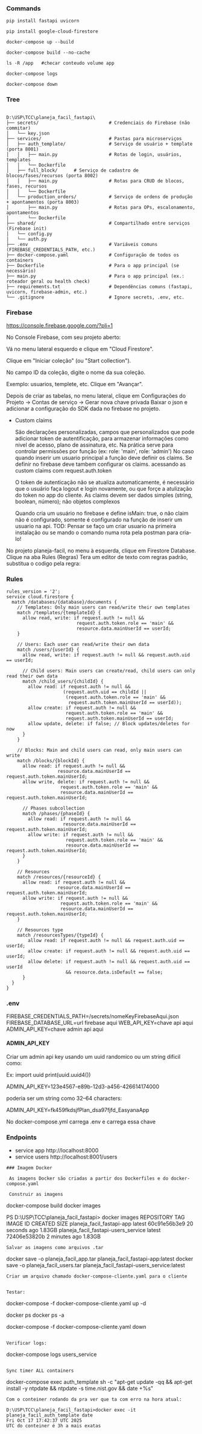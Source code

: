 ### Commands

```
pip install fastapi uvicorn

pip install google-cloud-firestore

docker-compose up --build

docker-compose build --no-cache

ls -R /app   #checar conteudo volume app

docker-compose logs

docker-compose down
```

### Tree

```

D:\USP\TCC\planeja_facil_fastapi\
├── secrets/                          # Credenciais do Firebase (não commitar)
│   └── key.json
├── services/                         # Pastas para microserviços
│   ├── auth_template/                # Serviço de usuário + template (porta 8001)
│   │   ├── main.py                   # Rotas de login, usuários, templates
│   │   └── Dockerfile
│   ├── full_block/      # Serviço de cadastro de blocos/fases/recursos (porta 8002)
│   │   ├── main.py                   # Rotas para CRUD de blocos, fases, recursos
│   │   └── Dockerfile
│   └── production_orders/            # Serviço de ordens de produção + apontamentos (porta 8003)
│       ├── main.py                   # Rotas para OPs, escalonamento, apontamentos
│       └── Dockerfile
├── shared/                           # Compartilhado entre serviços (Firebase init)
│   └── config.py
|   └── auth.py  
├── .env                              # Variáveis comuns (FIREBASE_CREDENTIALS_PATH, etc.)
├── docker-compose.yaml               # Configuração de todos os containers
├── Dockerfile                        # Para o app principal (se necessário)
├── main.py                           # Para o app principal (ex.: roteador geral ou health check)
├── requirements.txt                  # Dependências comuns (fastapi, uvicorn, firebase-admin, etc.)
└── .gitignore                        # Ignore secrets, .env, etc.
```

### Firebase

https://console.firebase.google.com/?pli=1

No Console Firebase, com seu projeto aberto:

Vá no menu lateral esquerdo e clique em "Cloud Firestore".

Clique em "Iniciar coleção" (ou "Start collection").

No campo ID da coleção, digite o nome da sua coleção.

Exemplo: usuarios, templete,  etc. Clique em "Avançar".

Depois de criar as tabelas, no menu lateral, clique em Configurações do Projeto -> Contas de serviço -> Gerar nova chave privada 
Baixar o json e adicionar a configuração do SDK dada no firebase no projeto.

 - Custom claims

   São declarações personalizadas, campos que personalizados que pode adicionar token  de autentificação, para armazenar informações como nivel de acesso, plano de assinatura, etc. Na prática serve para controlar permissões por função (ex: role: 'main',  role: 'admin')
   No caso quando inserir um usuario principal a função deve definir os claims. Se definir no firebase deve tambem configurar os claims. acessando as custom claims com request.auth.token
  
   O token de autenticação não se atualiza automaticamente, é necessário que o usuário faça logout e login novamente, ou que forçe a atulização do token no app do cliente.
   As claims devem ser dados simples (string, boolean, número); não objetos complexos

   Quando cria um usuário no firebase e define isMain: true, o não claim não é configurado, somente é configurado na função de inserir um usuario na api.
   TOD: Pensar se faço um criar usuario na primeira instalação ou se mando o comando numa rota pela postman para cria-lo!


No projeto planeja-facil, no menu à esquerda, clique em Firestore Database. Clique na aba Rules (Regras)
Tera um editor de texto com regras padrão, substitua o codigo pela regra:

### Rules

```
rules_version = '2';
service cloud.firestore {
  match /databases/{database}/documents {
    // Templates: Only main users can read/write their own templates
    match /templates/{templateId} {
      allow read, write: if request.auth != null && 
                          request.auth.token.role == 'main' && 
                          resource.data.mainUserId == userId;
    }

    // Users: Each user can read/write their own data
    match /users/{userId} {
      allow read, write: if request.auth != null && request.auth.uid == userId;

      // Child users: Main users can create/read, child users can only read their own data
      match /child_users/{childId} {
        allow read: if request.auth != null && 
                     (request.auth.uid == childId || 
                      (request.auth.token.role == 'main' && 
                       request.auth.token.mainUserId == userId));
        allow create: if request.auth != null && 
                      request.auth.token.role == 'main' && 
                      request.auth.token.mainUserId == userId;
        allow update, delete: if false; // Block updates/deletes for now
      }
    }

    // Blocks: Main and child users can read, only main users can write
    match /blocks/{blockId} {
      allow read: if request.auth != null && 
                   resource.data.mainUserId == request.auth.token.mainUserId;
      allow write, delete: if request.auth != null && 
                    request.auth.token.role == 'main' && 
                    resource.data.mainUserId == request.auth.token.mainUserId;

      // Phases subcollection
      match /phases/{phaseId} {
        allow read: if request.auth != null && 
                     resource.data.mainUserId == request.auth.token.mainUserId;
        allow write: if request.auth != null && 
                      request.auth.token.role == 'main' && 
                      resource.data.mainUserId == request.auth.token.mainUserId;
      }
    }

    // Resources
    match /resources/{resourceId} {
      allow read: if request.auth != null && 
                   resource.data.mainUserId == request.auth.token.mainUserId;
      allow write: if request.auth != null && 
                    request.auth.token.role == 'main' && 
                    resource.data.mainUserId == request.auth.token.mainUserId;
    }

    // Resources type
    match /resourcesTypes/{typeId} {
        allow read: if request.auth != null && request.auth.uid == userId;
        allow create: if request.auth != null && request.auth.uid == userId;
        allow delete: if request.auth != null && request.auth.uid == userId
                      && resource.data.isDefault == false;
      }
  }
}
```


### .env
FIREBASE_CREDENTIALS_PATH=/secrets/nomeKeyFirebaseAqui.json
FIREBASE_DATABASE_URL=url firebase aqui
WEB_API_KEY=chave api aqui
ADMIN_API_KEY=chave admin api aqui

#### ADMIN_API_KEY

Criar um admin api key usando um uuid randomico ou um string dificil como:

Ex: 
import uuid
print(uuid.uuid4())

ADMIN_API_KEY=123e4567-e89b-12d3-a456-426614174000

poderia ser um string como 32–64 characters:

ADMIN_API_KEY=fk459fkdsjfPlan_dsa97fjfd_EasyanaApp

No docker-compose.yml carrega  .env e carrega essa chave 


### Endpoints

 - service app http://localhost:8000  
 - service users http://localhost:8001/users
```
### Imagem Docker

 As imagens Docker são criadas a partir dos Dockerfiles e do docker-compose.yaml

 Construir as imagens
 ```
 docker-compose build
 docker images

 PS D:\USP\TCC\planeja_facil_fastapi> docker images
 REPOSITORY                            TAG       IMAGE ID       CREATED          SIZE
 planeja_facil_fastapi-app             latest    60c91e56b3e9   20 seconds ago   1.83GB
 planeja_facil_fastapi-users_service   latest    72406e53820b   2 minutes ago    1.83GB
 ```
 Salvar as imagens como arquivos .tar
 ```
 docker save -o planeja_facil_app.tar planeja_facil_fastapi-app:latest
 docker save -o planeja_facil_users.tar planeja_facil_fastapi-users_service:latest
 ```
 Criar um arquivo chamado docker-compose-cliente.yaml para o cliente 


Testar:
```
 docker-compose -f docker-compose-cliente.yaml up -d

 docker ps
 docker ps -a

 docker-compose -f docker-compose-cliente.yaml down
```

Verificar logs:
```
docker-compose logs users_service
```

Sync timer ALL containers
```
docker-compose exec auth_template sh -c "apt-get update -qq && apt-get install -y ntpdate && ntpdate -s time.nist.gov && date +%s"
```
Com o conteiner rodando da pra ver que ta com erro na hora atual:

D:\USP\TCC\planeja_facil_fastapi>docker exec -it planeja_facil_auth_template date
Fri Oct 17 17:42:37 UTC 2025    
UTC do conteiner é 3h a mais exatas